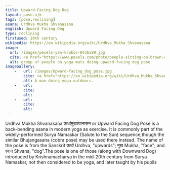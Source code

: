 ```yaml
---
title: Upward-Facing Dog Dog
layout: pose.njk
tags: [pose,reclining]
asana: Urdhva Mukha Shvanasana
english: Upward Facing Dog
type: reclining
firstused: 20th century
wikipedia: https://en.wikipedia.org/wiki/Urdhva_Mukha_Shvanasana
image: 
  url: /images/pexels-yan-krukov-8436589.jpg
  cite: <a href="https://www.pexels.com/photo/people-sitting-on-brown-carpet-8436589/">Photo</a> by Yan Krukov from Pexels
  alt: group of people on yoga mats doing upward-facing dog pose
imageGallery:
    -   url: /images/Upward-facing_dog_pose.jpg
        cite: <a href="https://en.wikipedia.org/wiki/Urdhva_Mukha_Shvanasana#/media/File:Upward-facing_dog_pose.jpg">Photo</a> by Pax Ahimsa Gethen 
        alt: A man doing yoga outdoors.
    -   url: 
        cite: 
        alt: 
    -   url: 
        cite:
        alt: 
---
```

Urdhva Mukha Shvanasana  ऊर्ध्वमुखश्वानासन  or Upward Facing Dog Pose is a back-bending asana in modern yoga as exercise. It is commonly part of the widely-performed Surya Namaskar (Salute to the Sun) sequence,though the similar Bhujangasana (cobra pose) may be used there instead.
The name of the pose is from the Sanskrit ऊर्ध्व Urdhva, "upwards"; मुख Mukha, "face"; and श्वान Shvana, "dog".The pose is one of those (along with Downward Dog) introduced by Krishnamacharya in the mid-20th century from Surya Namaskar, not then considered to be yoga, and later taught by his pupils
